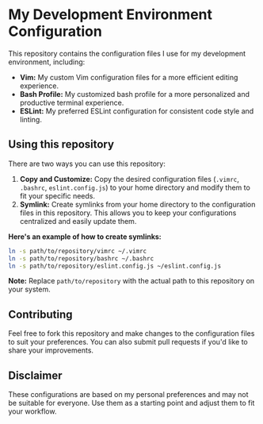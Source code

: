 # My Development Environment Configuration

This repository contains the configuration files I use for my development environment, including:

* **Vim:** My custom Vim configuration files for a more efficient editing experience.
* **Bash Profile:** My customized bash profile for a more personalized and productive terminal experience.
* **ESLint:** My preferred ESLint configuration for consistent code style and linting.

## Using this repository

There are two ways you can use this repository:

1. **Copy and Customize:** Copy the desired configuration files (`.vimrc`, `.bashrc`, `eslint.config.js`) to your home directory and modify them to fit your specific needs.
2. **Symlink:** Create symlinks from your home directory to the configuration files in this repository. This allows you to keep your configurations centralized and easily update them.

**Here's an example of how to create symlinks:**

```bash
ln -s path/to/repository/vimrc ~/.vimrc
ln -s path/to/repository/bashrc ~/.bashrc
ln -s path/to/repository/eslint.config.js ~/eslint.config.js
```

**Note:** Replace `path/to/repository` with the actual path to this repository on your system.

## Contributing

Feel free to fork this repository and make changes to the configuration files to suit your preferences. You can also submit pull requests if you'd like to share your improvements.

## Disclaimer

These configurations are based on my personal preferences and may not be suitable for everyone. Use them as a starting point and adjust them to fit your workflow.
